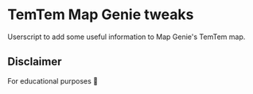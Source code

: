 # TemTem Map Genie tweaks

Userscript to add some useful information to Map Genie's TemTem map. 

## Disclaimer

For educational purposes 👀
